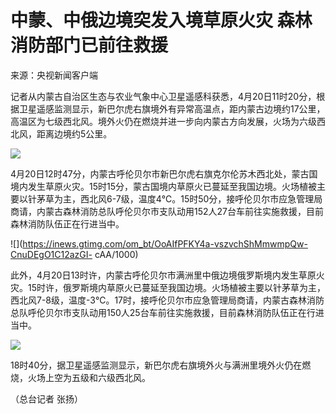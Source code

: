 # 中蒙、中俄边境突发入境草原火灾 森林消防部门已前往救援

来源：央视新闻客户端

记者从内蒙古自治区生态与农业气象中心卫星遥感科获悉，4月20日11时20分，根据卫星遥感监测显示，新巴尔虎右旗境外有异常高温点，距内蒙古边境约17公里，高温区为七级西北风。境外火仍在燃烧并进一步向内蒙古方向发展，火场为六级西北风，距离边境约5公里。

![](https://inews.gtimg.com/om_bt/O-hzV5CG41rmbNyV8D0V0g4YGFEcSOsB17bZLU0uzQDh4AA/1000)

4月20日12时47分，内蒙古呼伦贝尔市新巴尔虎右旗克尔伦苏木西北处，蒙古国境内发生草原火灾。15时15分，蒙古国境内草原火已蔓延至我国边境。火场植被主要以针茅草为主，西北风6-7级，温度4℃。15时50分，接呼伦贝尔市应急管理局商请，内蒙古森林消防总队呼伦贝尔市支队动用152人27台车前往实施救援，目前森林消防队伍正在行进当中。

![](https://inews.gtimg.com/om_bt/OoAIfPFKY4a-vszvchShMmwmpQw-CnuDEgO1C12azGI-
cAA/1000)

此外，4月20日13时许，内蒙古呼伦贝尔市满洲里中俄边境俄罗斯境内发生草原火灾。15时许，俄罗斯境内草原火已蔓延至我国边境。火场植被主要以针茅草为主，西北风7-8级，温度-3℃。17时，接呼伦贝尔市应急管理局商请，内蒙古森林消防总队呼伦贝尔市支队动用150人25台车前往实施救援，目前森林消防队伍正在行进当中。

![](https://inews.gtimg.com/om_bt/OmKOJH0ogwvSgr4LrDiJg1A_TkOksWnxaKamEJQJNRWQYAA/1000)

18时40分，据卫星遥感监测显示，新巴尔虎右旗境外火与满洲里境外火仍在燃烧，火场上空为五级和六级西北风。

（总台记者 张扬）

